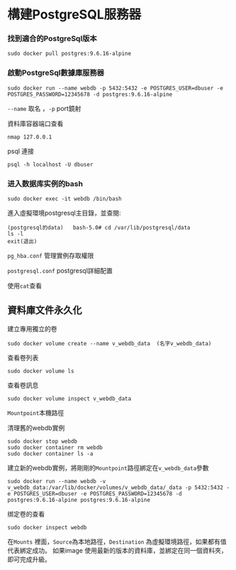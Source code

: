# 構建PostgreSQL服務器

### 找到適合的PostgreSql版本

    sudo docker pull postgres:9.6.16-alpine

### 啟動PostgreSql數據庫服務器

    sudo docker run --name webdb -p 5432:5432 -e POSTGRES_USER=dbuser -e POSTGRES_PASSWORD=12345678 -d postgres:9.6.16-alpine
    
`--name` 取名 ，`-p` port鏡射

資料庫容器端口查看

    nmap 127.0.0.1
    
psql 連接    

    psql -h localhost -U dbuser    
    
### 进入数据库实例的bash    

    sudo docker exec -it webdb /bin/bash
    
進入虛擬環境postgresql主目錄，並查閱:    

    (postgresql的data)   bash-5.0# cd /var/lib/postgresql/data
    ls -l
    exit(退出)
    
    
`pg_hba.conf` 管理實例存取權限

`postgresql.conf` postgresql詳細配置

使用`cat`查看


## 資料庫文件永久化

建立專用獨立的卷

    sudo docker volume create --name v_webdb_data  (名字v_webdb_data)

查看卷列表

    sudo docker volume ls
    
 查看卷訊息
 
    sudo docker volume inspect v_webdb_data
    
`Mountpoint`本機路徑   

 清理舊的webdb實例
 
    sudo docker stop webdb
    sudo docker container rm webdb
    sudo docker container ls -a
    
 建立新的webdb實例，將剛剛的`Mountpoint`路徑綁定在`v_webdb_data`參數
 
    sudo docker run --name webdb -v v_webdb_data:/var/lib/docker/volumes/v_webdb_data/_data -p 5432:5432 -e POSTGRES_USER=dbuser -e POSTGRES_PASSWORD=12345678 -d  postgres:9.6.16-alpine postgres:9.6.16-alpine 
    
 绑定卷的查看
 
    sudo docker inspect webdb   
    
在`Mounts` 裡面，`Source`為本地路徑，`Destination` 為虛擬環境路徑，如果都有值代表綁定成功。
如果image 使用最新的版本的資料庫，並綁定在同一個資料夾，即可完成升級。
